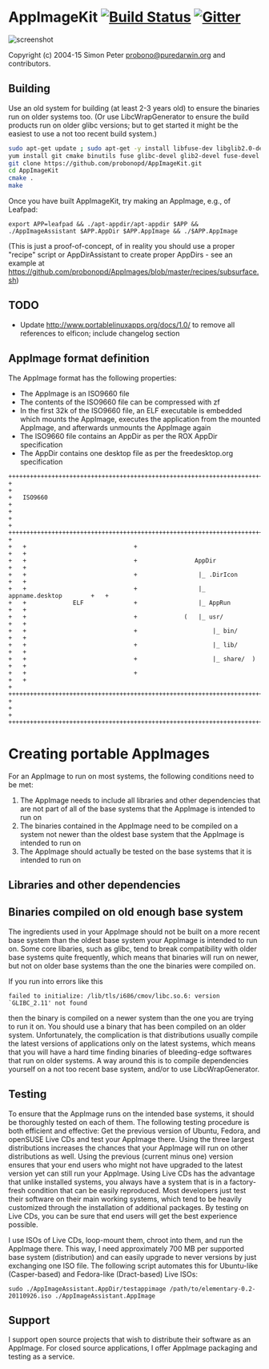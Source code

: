 AppImageKit [![Build Status](https://travis-ci.org/probonopd/AppImageKit.svg?branch=master)](https://travis-ci.org/probonopd/AppImageKit) [![Gitter](https://badges.gitter.im/Join%20Chat.svg)](https://gitter.im/probonopd/AppImageKit?utm_source=badge&utm_medium=badge&utm_campaign=pr-badge)
===========

![screenshot](https://cloud.githubusercontent.com/assets/2480569/3711041/71fdb282-14bb-11e4-9b3e-19d8c603a4fe.png)

Copyright (c) 2004-15 Simon Peter <probono@puredarwin.org> and contributors.

Building
--------

Use an old system for building (at least 2-3 years old) to ensure the binaries run on older systems too. (Or use LibcWrapGenerator to ensure the build products run on older glibc versions; but to get started it might be the easiest to use a not too recent build system.)

```bash
sudo apt-get update ; sudo apt-get -y install libfuse-dev libglib2.0-dev cmake git libc6-dev binutils fuse # debian, Ubuntu
yum install git cmake binutils fuse glibc-devel glib2-devel fuse-devel gcc zlib-devel libpng12 # Fedora, RHEL, CentOS
git clone https://github.com/probonopd/AppImageKit.git
cd AppImageKit
cmake .
make
```

Once you have built AppImageKit, try making an AppImage, e.g., of Leafpad:

    export APP=leafpad && ./apt-appdir/apt-appdir $APP && ./AppImageAssistant $APP.AppDir $APP.AppImage && ./$APP.AppImage
    
(This is just a proof-of-concept, of in reality you should use a proper "recipe" script or AppDirAssistant to create proper AppDirs - see an example at https://github.com/probonopd/AppImages/blob/master/recipes/subsurface.sh)

TODO
----

* Update http://www.portablelinuxapps.org/docs/1.0/ to remove all references to elficon; include changelog section

AppImage format definition
--------------------------

The AppImage format has the following properties:
* The AppImage is an ISO9660 file
* The contents of the ISO9660 file can be compressed with zf
* In the first 32k of the ISO9660 file, an ELF executable is embedded
  which mounts the AppImage, executes the application from the 
  mounted AppImage, and afterwards unmounts the AppImage again
* The ISO9660 file contains an AppDir as per the ROX AppDir specification
* The AppDir contains one desktop file as per the freedesktop.org specification

```
++++++++++++++++++++++++++++++++++++++++++++++++++++++++++++++++++++++++++++++++++++
+                                                                                  +
+   ISO9660                                                                        +
+                                                                                  +
+   ++++++++++++++++++++++++++++++++++++++++++++++++++++++++++++++++++++++++++++   +
+   +                              +                                           +   +
+   +                              +                AppDir                     +   +
+   +                              +                 |_ .DirIcon               +   +
+   +                              +                 |_ appname.desktop        +   +
+   +             ELF              +                 |_ AppRun                 +   +
+   +                              +             (   |_ usr/                   +   +
+   +                              +                     |_ bin/               +   +
+   +                              +                     |_ lib/               +   +
+   +                              +                     |_ share/  )          +   +
+   +                              +                                           +   +
+   ++++++++++++++++++++++++++++++++++++++++++++++++++++++++++++++++++++++++++++   +
+                                                                                  +
++++++++++++++++++++++++++++++++++++++++++++++++++++++++++++++++++++++++++++++++++++
```

Creating portable AppImages
===========================

For an AppImage to run on most systems, the following conditions need to be met:
1. The AppImage needs to include all libraries and other dependencies that are not part of all of the base systems that the AppImage is intended to run on
2. The binaries contained in the AppImage need to be compiled on a system not newer than the oldest base system that the AppImage is intended to run on
3. The AppImage should actually be tested on the base systems that it is intended to run on

Libraries and other dependencies
--------------------------------

Binaries compiled on old enough base system
--------------------------------------------

The ingredients used in your AppImage should not be built on a more recent base system than the oldest base system your AppImage is intended to run on. Some core libaries, such as glibc, tend to break compatibility with older base systems quite frequently, which means that binaries will run on newer, but not on older base systems than the one the binaries were compiled on.

If you run into errors like this

    failed to initialize: /lib/tls/i686/cmov/libc.so.6: version `GLIBC_2.11' not found

then the binary is compiled on a newer system than the one you are trying to run it on. You should use a binary that has been compiled on an older system. Unfortunately, the complication is that distributions usually compile the latest versions of applications only on the latest systems, which means that you will have a hard time finding binaries of bleeding-edge softwares that run on older systems. A way around this is to compile dependencies yourself on a not too recent base system, and/or to use LibcWrapGenerator.

Testing
-------

To ensure that the AppImage runs on the intended base systems, it should be thoroughly tested on each of them. The following testing procedure is both efficient and effective: Get the previous version of Ubuntu, Fedora, and openSUSE Live CDs and test your AppImage there. Using the three largest distributions increases the chances that your AppImage will run on other distributions as well. Using the previous (current minus one) version ensures that your end users who might not have upgraded to the latest version yet can still run your AppImage. Using Live CDs has the advantage that unlike installed systems, you always have a system that is in a factory-fresh condition that can be easily reproduced. Most developers just test their software on their main working systems, which tend to be heavily customized through the installation of additional packages. By testing on Live CDs, you can be sure that end users will get the best experience possible.

I use ISOs of Live CDs, loop-mount them, chroot into them, and run the AppImage there. This way, I need approximately 700 MB per supported base system (distribution) and can easily upgrade to never versions by just exchanging one ISO file. The following script automates this for Ubuntu-like (Casper-based) and Fedora-like (Dract-based) Live ISOs:

    sudo ./AppImageAssistant.AppDir/testappimage /path/to/elementary-0.2-20110926.iso ./AppImageAssistant.AppImage

Support
-------

I support open source projects that wish to distribute their software as an AppImage. For closed source applications, I offer AppImage packaging and testing as a service.
